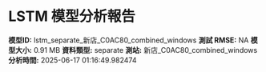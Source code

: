 # LSTM 模型分析報告
**模型ID:** lstm_separate_新店_C0AC80_combined_windows
**測試 RMSE:** NA
**模型大小:** 0.91 MB
**資料類型:** separate
**測站:** 新店_C0AC80_combined_windows
**分析時間:** 2025-06-17 01:16:49.982474
